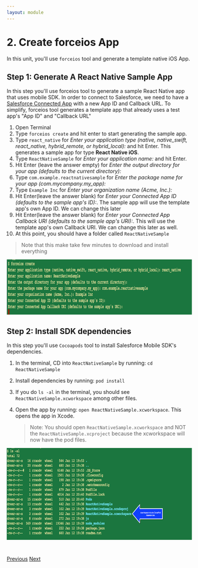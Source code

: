 ```yaml
---
layout: module
---
```

# 2. Create forceios App
In this unit, you'll use `forceios` tool and generate a template native iOS App.

## Step 1: Generate A React Native Sample App
In this step you'll use forceios tool to generate a sample React Native app that uses mobile SDK. In order to connect to Salesforce, we need to have a <a href="https://developer.salesforce.com/docs/atlas.en-us.api_rest.meta/api_rest/intro_defining_remote_access_applications.htm" target="_blank">Salesforce Connected App</a> with a new App ID and Callback URL. To simplify, forceios tool generates a template app that already uses a test app's "App ID" and "Callback URL" 

1. Open Terminal
2. Type `forceios create` and hit enter to start generating the sample app.
3. Type `react_native` for *Enter your application type (native, native_swift, react_native, hybrid_remote, or hybrid_local):* and hit Enter. This generates a sample app for type **React Native iOS**.
4. Type `ReactNativeSample` for *Enter your application name:* and hit Enter.
5. Hit Enter (leave the answer empty) for *Enter the output directory for your app (defaults to the current directory):*
6.  Type `com.example.reactnativesample` for *Enter the package name for your app (com.mycompany.my_app):*
7. Type `Example Inc` for *Enter your organization name (Acme, Inc.):*
8. Hit Enter(leave the answer blank) for *Enter your Connected App ID (defaults to the sample app's ID):*. The sample app will use the template app's own App ID. We can change this later
9. Hit Enter(leave the answer blank) for *Enter your Connected App Callback URI (defaults to the sample app's URI):*. This will use the template app's own Callback URI. We can change this later as well.
10. At this point, you should have a folder called `ReactNativeSample`

> Note that this make take few minutes to download and install everything

<img src="images/forceios-create.png" style="height:150px" />

## Step 2: Install SDK dependencies

In this step you'll use `Cocoapods` tool to install Salesforce Mobile SDK's dependencies.

1. In the terminal, CD into `ReactNativeSample` by running: `cd ReactNativeSample`
2. Install dependencies by running: `pod install`  
3. If you do `ls -al` in the terminal, you should see `ReactNativeSample.xcworkspace` among other files. 
4. Open the app by running: `open ReactNativeSample.xcworkspace`. This opens the app in Xcode.

	> Note: You should open `ReactNativeSample.xcworkspace` and NOT the `ReactNativeSample.xcproject` because the xcworkspace will now have the pod files. 
	
<img src="images/xcworkspace.png" style="height:250px" />

<div class="row" style="margin-top:40px;">
<div class="col-sm-12">
<a href="mobile-sdk-react-native-setup-developer-environment.html" class="btn btn-default"><i class="glyphicon glyphicon-chevron-left"></i> Previous</a>
<a href="mobile-sdk-react-native-running-forceios-app.html" class="btn btn-default pull-right">Next <i class="glyphicon glyphicon-chevron-right"></i></a>
</div>
</div>
